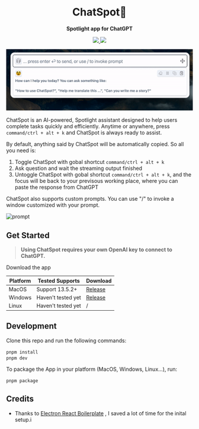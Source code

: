 <div align="center">
  <h1>ChatSpot🥸</h1>
  <p><strong>Spotlight app for ChatGPT</strong></p>
    <p>
    <a href="https://github.com/gusye1234/chat-spot">
      <img src="https://img.shields.io/badge/version-beta-blue">
    </a>
    <a href="https://github.com/gusye1234/chat-spot">
      <img src="https://img.shields.io/badge/platform-macOS-green">
    </a>
  </p>
</div>


![show](./docs/show.gif)



ChatSpot is an AI-powered, Spotlight assistant designed to help users complete tasks quickly and efficiently. Anytime or anywhere, press `command/ctrl + alt + k` and ChatSpot is always ready to assist. 

By default, anything said by ChatSpot will be automatically copied. So all you need is:

1. Toggle ChatSpot with gobal shortcut  `command/ctrl + alt + k`
2. Ask question and wait the streaming output finished
3. Untoggle ChatSpot with gobal shortcut  `command/ctrl + alt + k`, and the focus will be back to your previsous working place, where you can paste the response from ChatGPT

ChatSpot also supports custom prompts. You can use "/" to invoke a window customized with your prompt.

![prompt](./docs/prompt.gif)

## Get Started

> **Using ChatSpot requires your own OpenAI key to connect to ChatGPT.**

Download the app

| Platform | Tested Supports    | Download                                                     |
| -------- | ------------------ | ------------------------------------------------------------ |
| MacOS    | Support 13.5.2+    | [Release](https://github.com/gusye1234/chat-spot/releases/tag/v0.0.1) |
| Windows  | Haven't tested yet | [Release](https://github.com/gusye1234/chat-spot/releases/tag/v0.0.1) |
| Linux    | Haven't tested yet | /                                                            |



## Development

Clone this repo and run the following commands:

```shell
pnpm install
pnpm dev
```

To package the App in your platform (MacOS, Windows, Linux...), run:

```shell
pnpm package
```



## Credits

* Thanks to [Electron React Boilerplate](https://github.com/electron-react-boilerplate/electron-react-boilerplate) , I saved a lot of time for the inital setup.i

